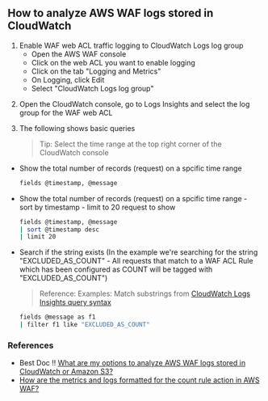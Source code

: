 ## How to analyze AWS WAF logs stored in CloudWatch

1. Enable WAF web ACL traffic logging to CloudWatch Logs log group
    * Open the AWS WAF console
    * Click on the web ACL you want to enable logging
    * Click on the tab "Logging and Metrics"
    * On Logging, click Edit
    * Select "CloudWatch Logs log group"

<bl >

2. Open the CloudWatch console, go to Logs Insights and select the log group for the WAF web ACL

3. The following shows basic queries

    > Tip: Select the time range at the top right corner of the CloudWatch console

* Show the total number of records (request) on a spcific time range

    ```sh
    fields @timestamp, @message
    ```
* Show the total number of records (request) on a spcific time range - sort by timestamp - limit to 20 request to show
    ```sh 
    fields @timestamp, @message
    | sort @timestamp desc
    | limit 20
    ```
* Search if the string exists (In the example we're searching for the string "EXCLUDED_AS_COUNT" - All requests that match to a WAF ACL Rule which has been configured as COUNT will be tagged with "EXCLUDED_AS_COUNT")
    > Reference: Examples: Match substrings from [CloudWatch Logs Insights query syntax](https://docs.aws.amazon.com/AmazonCloudWatch/latest/logs/CWL_QuerySyntax.html)
    ```sh
    fields @message as f1
    | filter f1 like "EXCLUDED_AS_COUNT"
    ```
    
### References

* Best Doc !! [What are my options to analyze AWS WAF logs stored in CloudWatch or Amazon S3?](https://aws.amazon.com/premiumsupport/knowledge-center/waf-analyze-logs-stored-cloudwatch-s3/?nc1=h_ls)
* [How are the metrics and logs formatted for the count rule action in AWS WAF?](https://aws.amazon.com/premiumsupport/knowledge-center/waf-analyze-count-action-rules/)
